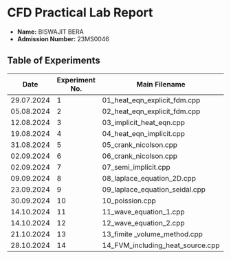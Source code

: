 # CFD Practical Lab Report

- **Name:** BISWAJIT BERA
- **Admission Number:** 23MS0046

## Table of Experiments

| Date       | Experiment No. | Main Filename                     | Commit ID  |
|------------|----------------|-----------------------------------|------------|
| 29.07.2024 | 1              | 01_heat_eqn_explicit_fdm.cpp      | 20d64a3    |
| 05.08.2024 | 2              | 02_heat_eqn_explicit_fdm.cpp      | 38f30c7    |
| 12.08.2024 | 3              | 03_implicit_heat_eqn.cpp          | 38f30c7    |
| 19.08.2024 | 4              | 04_heat_eqn_implicit.cpp          | 38f30c7    |
| 31.08.2024 | 5              | 05_crank_nicolson.cpp             | 38f30c7    |
| 02.09.2024 | 6              | 06_crank_nicolson.cpp             | 38f30c7    |
| 02.09.2024 | 7              | 07_semi_implicit.cpp              | 3478786    |
| 09.09.2024 | 8              | 08_laplace_equation_2D.cpp        | 366052a    |
| 23.09.2024 | 9              | 09_laplace_equation_seidal.cpp    | bdef9af    |
| 30.09.2024 | 10             | 10_poission.cpp                   | 0758475    |
| 14.10.2024 | 11             | 11_wave_equation_1.cpp            | 9bd1bb1    |
| 14.10.2024 | 12             | 12_wave_equation_2.cpp            | bfe3d98    |
| 21.10.2024 | 13             | 13_fimite _volume_method.cpp      | e0ddae4    |
| 28.10.2024 | 14             | 14_FVM_including_heat_source.cpp  | 55b1771    |
